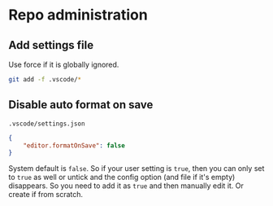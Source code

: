 # Repo administration


## Add settings file

Use force if it is globally ignored.

```sh
git add -f .vscode/*
```


## Disable auto format on save

`.vscode/settings.json`
```json
{
    "editor.formatOnSave": false
}
```

System default is `false`.  So if your user setting is `true`, then you can only set to `true` as well or untick and the config option (and file if it's empty) disappears. So you need to add it as `true` and then manually edit it. Or create if from scratch.
<!--stackedit_data:
eyJoaXN0b3J5IjpbLTE4NjA4NTUxNDRdfQ==
-->
